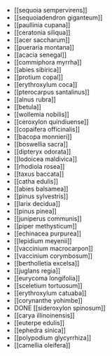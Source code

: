 - [[sequoia sempervirens]]
- [[sequoiadendron giganteum]]
- [[paullinia cupana]]
- [[ceratonia siliqua]]
- [[acer saccharum]]
- [[pueraria montana]]
- [[acacia senegal]]
- [[commiphora myrrha]]
- [[abies sibirica]]
- [[protium copal]]
- [[erythroxylum coca]]
- [[pterocarpus santalinus]]
- [[alnus rubra]]
- [[betula]]
- [[wollemia nobilis]]
- [[ceroxylon quindiuense]]
- [[copaifera officinalis]]
- [[bacopa monnieri]]
- [[boswellia sacra]]
- [[dipteryx odorata]]
- [[lodoicea maldivica]]
- [[rhodiola rosea]]
- [[taxus baccata]]
- [[catha edulis]]
- [[abies balsamea]]
- [[pinus sylvestris]]
- [[larix decidua]]
- [[pinus pinea]]
- [[juniperus communis]]
- [[piper methysticum]]
- [[echinacea purpurea]]
- [[lepidium meyenii]]
- [[vaccinium macrocarpon]]
- [[vaccinium corymbosum]]
- [[bertholletia excelsa]]
- [[juglans regia]]
- [[eurycoma longifolia]]
- [[sceletium tortuosum]]
- [[erythroxylum catuaba]]
- [[corynanthe yohimbe]]
- DONE [[sideroxylon spinosum]]
- [[carya illinoinensis]]
- [[euterpe edulis]]
- [[ephedra sinica]]
- [[polypodium glycyrrhiza]]
- [[camellia oleifera]]